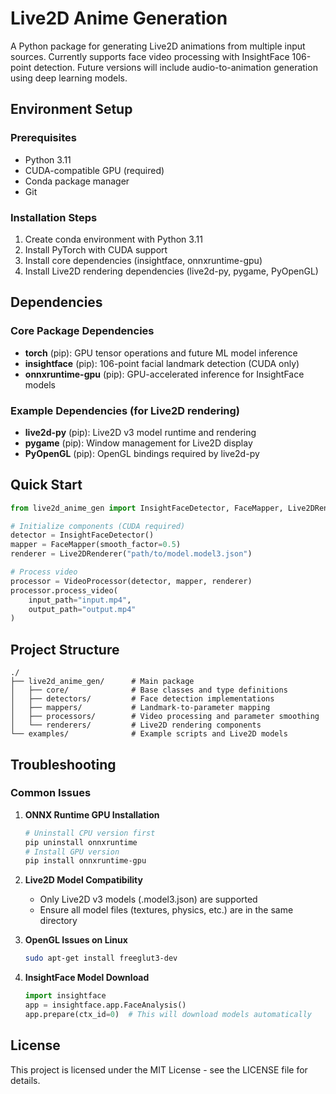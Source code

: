 # Live2D Anime Generation

A Python package for generating Live2D animations from multiple input sources. Currently supports face video processing with InsightFace 106-point detection. Future versions will include audio-to-animation generation using deep learning models.

## Environment Setup

### Prerequisites
- Python 3.11
- CUDA-compatible GPU (required)
- Conda package manager
- Git

### Installation Steps

1. Create conda environment with Python 3.11
2. Install PyTorch with CUDA support
3. Install core dependencies (insightface, onnxruntime-gpu)
4. Install Live2D rendering dependencies (live2d-py, pygame, PyOpenGL)

## Dependencies

### Core Package Dependencies
- **torch** (pip): GPU tensor operations and future ML model inference
- **insightface** (pip): 106-point facial landmark detection (CUDA only)
- **onnxruntime-gpu** (pip): GPU-accelerated inference for InsightFace models

### Example Dependencies (for Live2D rendering)
- **live2d-py** (pip): Live2D v3 model runtime and rendering
- **pygame** (pip): Window management for Live2D display
- **PyOpenGL** (pip): OpenGL bindings required by live2d-py

## Quick Start

```python
from live2d_anime_gen import InsightFaceDetector, FaceMapper, Live2DRenderer, VideoProcessor

# Initialize components (CUDA required)
detector = InsightFaceDetector()
mapper = FaceMapper(smooth_factor=0.5)
renderer = Live2DRenderer("path/to/model.model3.json")

# Process video
processor = VideoProcessor(detector, mapper, renderer)
processor.process_video(
    input_path="input.mp4",
    output_path="output.mp4"
)
```

## Project Structure

```
./
├── live2d_anime_gen/      # Main package
│   ├── core/              # Base classes and type definitions
│   ├── detectors/         # Face detection implementations
│   ├── mappers/           # Landmark-to-parameter mapping
│   ├── processors/        # Video processing and parameter smoothing
│   └── renderers/         # Live2D rendering components
└── examples/              # Example scripts and Live2D models
```

## Troubleshooting

### Common Issues

1. **ONNX Runtime GPU Installation**
   ```bash
   # Uninstall CPU version first
   pip uninstall onnxruntime
   # Install GPU version
   pip install onnxruntime-gpu
   ```

2. **Live2D Model Compatibility**
   - Only Live2D v3 models (.model3.json) are supported
   - Ensure all model files (textures, physics, etc.) are in the same directory

3. **OpenGL Issues on Linux**
   ```bash
   sudo apt-get install freeglut3-dev
   ```

4. **InsightFace Model Download**
   ```python
   import insightface
   app = insightface.app.FaceAnalysis()
   app.prepare(ctx_id=0)  # This will download models automatically
   ```

## License

This project is licensed under the MIT License - see the LICENSE file for details.